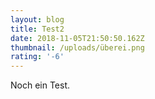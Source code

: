 ```yaml
---
layout: blog
title: Test2
date: 2018-11-05T21:50:50.162Z
thumbnail: /uploads/überei.png
rating: '-6'
---
```

Noch ein Test.
